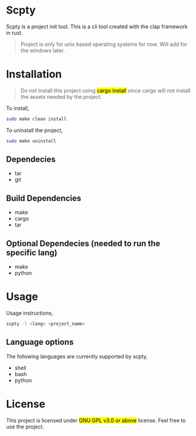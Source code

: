 # Scpty
Scpty is a project init tool. This is a cli tool created with the clap framework in rust.
> Project is only for unix based operating systems for now. Will add for the windows later.
# Installation
> Do not Install this project using <mark>cargo install</mark> since cargo will not install the assets needed by the project.

To install,
```sh
sudo make clean install
```

To uninstall the project,
```sh
sudo make uninstall
```
## Dependecies
- tar
- git
## Build Dependencies
- make
- cargo
- tar
## Optional Dependecies (needed to run the specific lang)
- make
- python
# Usage
Usage instructions,
```sh
scpty -l <lang> <project_name>
```
## Language options
The following languages are currently supported by scpty,

- shell
- bash
- python
# License
This project is licensed under <mark>GNU GPL v3.0 or above</mark> license. Feel free to use the project.
